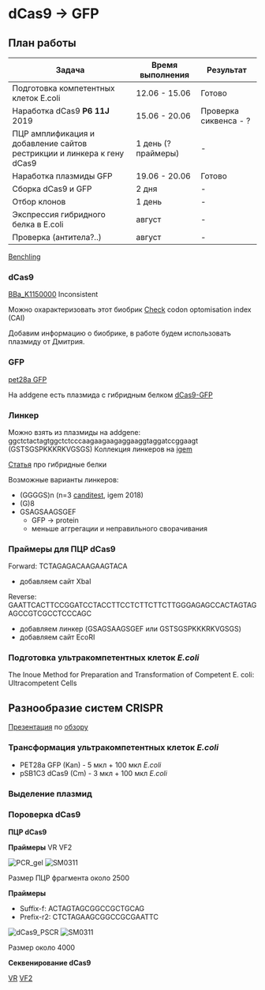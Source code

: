 # dCas9 -> GFP

## План работы

Задача | Время выполнения | Результат
-------|------------------|-----
Подготовка компетентных клеток E.coli | 12.06 - 15.06 | Готово
Наработка dCas9 **P6 11J** 2019| 15.06 - 20.06 | Проверка сиквенса - ?
ПЦР амплификация и добавление сайтов рестрикции и линкера к гену dCas9 | 1 день (? праймеры) | -
Наработка плазмиды GFP | 19.06 - 20.06 | Готово
Сборка dCas9 и GFP | 2 дня | -
Отбор клонов | 1 день | - 
Экспрессия гибридного белка в E.coli | август | -
Проверка (антитела?..) | август | -

[Benchling](https://benchling.com/greshnova/f_/TeZKADfR-summer-practice-2019/?filter=section%3Ainventory%3Btypes%3AIS_ONE_OF%3Afolder%2Cbasic_folder_item%2Cprotein%2Csequence%2Coligo%3Bfolder%3Alib_TeZKADfR%3BarchivePurposes%3AIS_ONE_OF%3ANOT_ARCHIVED&offset=0&limit=100&sort=name&reverse=0&q=)

### dCas9

[BBa_K1150000](http://parts.igem.org/wiki/index.php?title=Part:BBa_K1150000)
Inconsistent

Можно охарактеризовать этот биобрик
[Check](https://www.genscript.com/tools/rare-codon-analysis) codon optomisation index (CAI) 

Добавим информацию о биобрике, в работе будем использовать плазмиду от Дмитрия.

### GFP

[pet28a GFP](https://benchling.com/greshnova/f/TeZKADfR-summer-practice-2019/seq-2hUdmAbT-pet28a_gfp-2/edit)

На addgene есть плазмида с гибридным белком [dCas9-GFP](https://www.addgene.org/64104/)

### Линкер

Можно взять из плазмиды на addgene: ggctctactagtggctctcccaagaagaagaggaaggtaggatccggaagt (GSTSGSPKKKRKVGSGS)
Коллекция линкеров на [igem](http://parts.igem.org/Protein_domains/Linker)

[Статья](https://www.ncbi.nlm.nih.gov/pmc/articles/PMC3726540/pdf/nihms-411484.pdf) про гибридные белки

Возможные варианты линкеров:
- (GGGGS)n (n=3 [canditest](http://2018.igem.org/Team:UiOslo_Norway/Design), igem 2018)
- (G)8
- GSAGSAAGSGEF
  - GFP -> protein
  - меньше аггрегации и неправильного сворачивания

### Праймеры для ПЦР dCas9

Forward: TCTAGAGACAAGAAGTACA

- добавляем сайт XbaI

Reverse: GAATTCACTTCCGGATCCTACCTTCCTCTTCTTCTTGGGAGAGCCACTAGTAGAGCCGTCGCCTCCCAGC

- добавляем линкер (GSAGSAAGSGEF или GSTSGSPKKKRKVGSGS)
- добавляем сайт EcoRI

### Подготовка ультракомпетентных клеток *E.coli*

The Inoue Method for Preparation and Transformation of Competent E. coli: Ultracompetent Cells

## Разнообразие систем CRISPR

[Презентация](https://github.com/a-greshnova/2019_igem/blob/master/Diversity%20and%20evolution%20of%20class%202%20CRISPR%E2%80%93Cas%20systems.pdf) по [обзору](https://www.nature.com/articles/nrmicro.2016.184)

### Трансформация ультракомпетентных клеток *E.coli*

- PET28a GFP (Kan) - 5 мкл + 100 мкл *E.coli*
- pSB1C3 dCas9 (Cm) - 3 мкл + 100 мкл *E.coli*

### Выделение плазмид

### Пороверка dCas9

**ПЦР dCas9**

**Праймеры** VR VF2

![PCR_gel](https://github.com/intbio/2019_igem/blob/master/dCas9_PCR.png)
![SM0311](https://github.com/intbio/2019_igem/blob/master/SM0311.jpg)

Размер ПЦР фрагмента около 2500

**Праймеры** 
- Suffix-f: ACTAGTAGCGGCCGCTGCAG
- Prefix-r2: CTCTAGAAGCGGCCGCGAATTC

![dCas9_PSCR](https://github.com/intbio/2019_igem/blob/master/dCas9_PCR_prefix_suffix.jpg)
![SM0311](https://github.com/intbio/2019_igem/blob/master/SM0311.jpg)

Размер около 4000

**Секвенирование dCas9**

[VR](https://benchling.com/kosarimn97/f/nW0uzvMM-sequnces/seq-NXhU28Sp-p6_11j_vr_h9/edit) [VF2](https://benchling.com/kosarimn97/f/nW0uzvMM-sequnces/seq-9vPXULxG-p6_11j_vf2_g9/edit)

